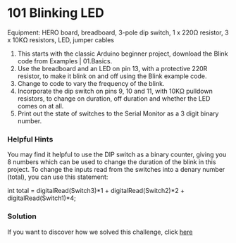 # 101 Blinking LED
Equipment: HERO board, breadboard, 3-pole dip switch, 1 x 220Ω resistor, 3 x 10KΩ resistors, LED, jumper cables
1.  This starts with the classic Arduino beginner project, download the Blink code from Examples | 01.Basics. 
2.  Use the breadboard and an LED on pin 13, with a protective 220R resistor, to make it blink on and off using the Blink example code. 
3.  Change to code to vary the frequency of the blink.
4.  Incorporate the dip switch on pins 9, 10 and 11, with 10KΩ pulldown resistors, to change on duration, off duration and whether the LED comes on at all.
5.  Print out the state of switches to the Serial Monitor as a 3 digit binary number.

### Helpful Hints
You may find it helpful to use the DIP switch as a binary counter, giving you 8 numbers which can be used to change the duration of the blink in this project. To change the inputs read from the switches into a denary number (total), you can use this statement: 

int total = digitalRead(Switch3)*1 + digitalRead(Switch2)*2 + digitalRead(Switch1)*4;

### Solution

If you want to discover how we solved this challenge, click [here](Solution.md)